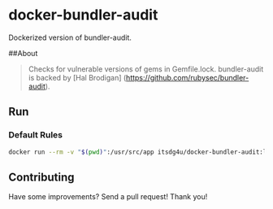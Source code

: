 # docker-bundler-audit
Dockerized version of bundler-audit.

##About
> Checks for vulnerable versions of gems in Gemfile.lock.
> bundler-audit is backed by [Hal Brodigan] (https://github.com/rubysec/bundler-audit).

## Run

### Default Rules

```bash
docker run --rm -v "$(pwd)":/usr/src/app itsdg4u/docker-bundler-audit:latest
```


## Contributing

Have some improvements? Send a pull request! Thank you!
